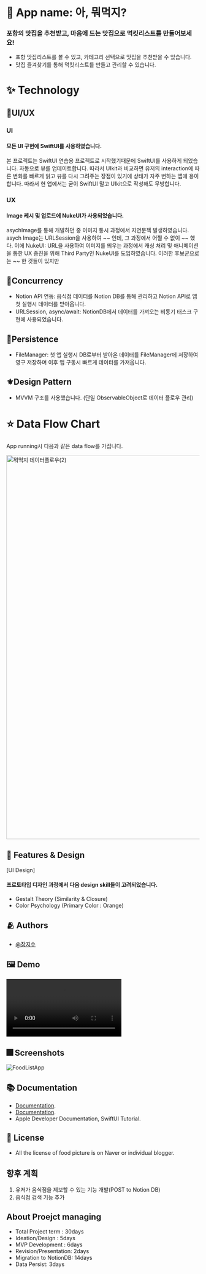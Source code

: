 

# :iphone: App name: 아, 뭐먹지?
### 포항의 맛집을 추천받고, 마음에 드는 맛집으로 먹킷리스트를 만들어보세요!

- 포항 맛집리스트를 볼 수 있고, 카테고리 선택으로 맛집을 추천받을 수 있습니다.
- 맛집 즐겨찾기를 통해 먹킷리스트를 만들고 관리할 수 있습니다.

# :sparkles: Technology

## 📱UI/UX
### UI
#### 모든 UI 구현에 SwiftUI를 사용하였습니다.
 본 프로젝트는 SwiftUI 연습용 프로젝트로 시작했기때문에 SwiftUI를 사용하게 되었습니다. 
자동으로 뷰를 업데이트합니다. 따라서 UIkit과 비교하면 유저의 interaction에 따른 변화를 빠르게 읽고 뷰를 다시 그려주는 장점이 있기에 상태가 자주 변하는 앱에 용이합니다. 따라서 현 앱에서는 굳이 SwiftUI 말고 UIkit으로 작성해도 무방합니다.

### UX
#### Image 케시 및 업로드에 NukeUI가 사용되었습니다. 
 asychImage를 통해 개발하던 중 이미지 통시 과정에서 지연문젝 발생하였습니다. asych Image는 URLSession을 사용하여 ~~ 인데, 그 과정에서 어쩔 수 없이 ~~ 했다. 
이에 NukeUI: URL을 사용하여 이미지를 띄우는 과정에서 캐싱 처리 및 애니메이션을 통한 UX 증진을 위해 Third Party인 NukeUI를 도입하였습니다. 이러한 후보군으로는 ~~ 한 것들이 있지만 

## 📡Concurrency
- Notion API 연동: 음식점 데이터를 Notion DB를 통해 관리하고 Notion API로 앱 첫 실행시 데이터를 받아옵니다.
- URLSession, async/await: NotionDB에서 데이터를 가져오는 비동기 태스크 구현에 사용되었습니다.
  
## 💾Persistence
- FileManager: 첫 앱 실행시 DB로부터 받아온 데이터를 FileManager에 저장하여 영구 저장하며 이후 앱 구동시 빠르게 데이터를 가져옵니다.

## ⚜️Design Pattern
- MVVM 구조를 사용했습니다. (단일 ObservableObject로 데이터 플로우 관리)

# :star: Data Flow Chart
App running시 다음과 같은 data flow를 가집니다.

<img width="1000" alt="뭐먹지 데이터플로우(2)" src="https://user-images.githubusercontent.com/103009135/193453266-b85cd315-948e-4581-8304-b5b575cd0894.png">


## :pushpin: Features & Design

[UI Design]
#### 프로토타입 디자인 과정에서 다음 design skill들이 고려되었습니다.
- Gestalt Theory (Similarity & Closure)
- Color Psychology (Primary Color : Orange)


## :people_hugging: Authors

- [@장지수](https://github.com/Rookie0031/)

## :framed_picture: Demo

![Demo_](https://user-images.githubusercontent.com/103009135/167295208-ab3a14dc-d9fa-4218-a70b-a090c697f26e.mp4)




## :fireworks: Screenshots

![FoodListApp](https://user-images.githubusercontent.com/103009135/167294897-a332ac1e-31d5-4c36-8140-38bf3f7a2727.png )


## :books: Documentation

- [Documentation](https://github.com/MMMIIIN/Gominsee). 
- [Documentation](https://github.com/MMMIIIN/wwdc2022). 
- Apple Developer Documentation, SwiftUI Tutorial. 
 


## :lock_with_ink_pen: License
- All the license of food picture is on Naver or individual blogger.

## 향후 계획
1. 유저가 음식점을 제보할 수 있는 기능 개발(POST to Notion DB)
2. 음식점 검색 기능 추가

## About Proejct managing
- Total Project term : 30days
- Ideation/Design : 5days
- MVP Development : 6days
- Revision/Presentation: 2days
- Migration to NotionDB: 14days
- Data Persist: 3days

